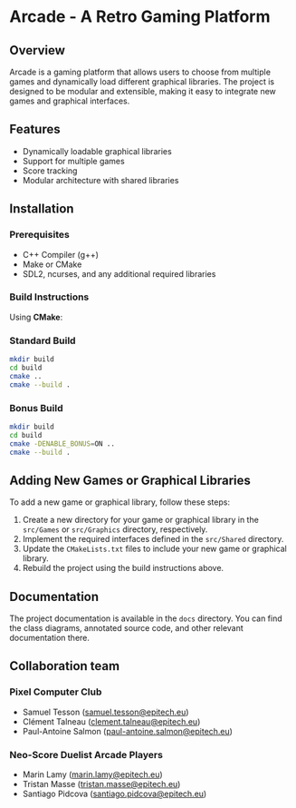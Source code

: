 # Arcade - A Retro Gaming Platform

## Overview

Arcade is a gaming platform that allows users to choose from multiple games and dynamically load different graphical libraries. The project is designed to be modular and extensible, making it easy to integrate new games and graphical interfaces.

## Features

- Dynamically loadable graphical libraries
- Support for multiple games
- Score tracking
- Modular architecture with shared libraries

## Installation

### Prerequisites

- C++ Compiler (g++)
- Make or CMake
- SDL2, ncurses, and any additional required libraries

### Build Instructions

Using **CMake**:

### Standard Build
```bash
mkdir build
cd build
cmake ..
cmake --build .
```

### Bonus Build
```bash
mkdir build
cd build
cmake -DENABLE_BONUS=ON ..
cmake --build .
```

## Adding New Games or Graphical Libraries

To add a new game or graphical library, follow these steps:

1. Create a new directory for your game or graphical library in the `src/Games` or `src/Graphics` directory, respectively.
2. Implement the required interfaces defined in the `src/Shared` directory.
3. Update the `CMakeLists.txt` files to include your new game or graphical library.
4. Rebuild the project using the build instructions above.

## Documentation

The project documentation is available in the `docs` directory. You can find the class diagrams, annotated source code, and other relevant documentation there.

## Collaboration team

### Pixel Computer Club

- Samuel Tesson (<samuel.tesson@epitech.eu>)
- Clément Talneau (<clement.talneau@epitech.eu>)
- Paul-Antoine Salmon (<paul-antoine.salmon@epitech.eu>)

### Neo-Score Duelist Arcade Players

- Marin Lamy (<marin.lamy@epitech.eu>)
- Tristan Masse (<tristan.masse@epitech.eu>)
- Santiago Pidcova (<santiago.pidcova@epitech.eu>)
